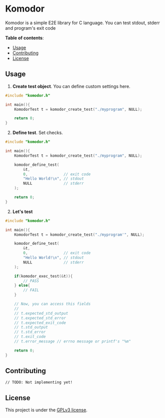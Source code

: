 # Komodor
Komodor is a simple E2E library for C language.
You can test stdout, stderr and program's exit code

**Table of contents**:
+ [Usage](#usage)
+ [Contributing](#contributing)
+ [License](#license)

## Usage
1. **Create test object**. You can define custom settings here.

```c
#include "komodor.h"

int main(){
    KomodorTest t = komodor_create_test("./myprogram", NULL);

    return 0;
}
```

2. **Define test**. Set checks.

```c
#include "komodor.h"

int main(){
    KomodorTest t = komodor_create_test("./myprogram", NULL);

    komodor_define_test(
        &t,
        0,                // exit code
        "Hello World!\n", // stdout
        NULL              // stderr
    );

    return 0;
}
```

2. **Let's test**

```c
#include "komodor.h"

int main(){
    KomodorTest t = komodor_create_test("./myprogram'", NULL);

    komodor_define_test(
        &t,
        0,                // exit code
        "Hello World!\n", // stdout
        NULL              // stderr
    );

    if(komodor_exec_test(&t)){
        // PASS
    } else{
        // FAIL
    }

    // Now, you can access this fields
    //
    // t.expected_std_output
    // t.expected_std_error
    // t.expected_exit_code
    // t.std_output
    // t.std_error
    // t.exit_code
    // t.error_message // errno message or printf's "%m"

    return 0;
}
```

## Contributing

`// TODO: Not implementing yet!`

## License
This project is under the [GPLv3 license](./LICENSE).
